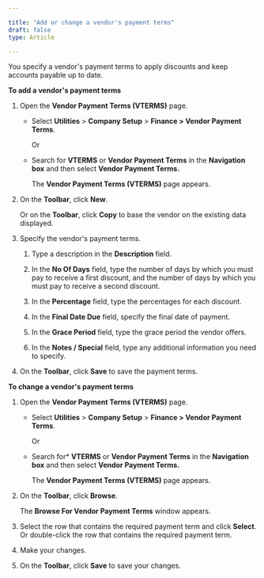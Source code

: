 ```yaml
---  

title: "Add or change a vendor's payment terms"  
draft: false 
type: Article

---
```


You specify a vendor's payment terms to apply discounts and keep accounts payable up to date.

**To add a vendor's payment terms**

1.  Open the **Vendor Payment Terms (VTERMS)** page.

    - Select **Utilities** > **Company Setup** > **Finance > Vendor Payment Terms**.

        Or

    - Search for **VTERMS** or **Vendor Payment Terms** in the **Navigation box** and then select **Vendor Payment Terms.**

        The **Vendor Payment Terms (VTERMS)** page appears.

2.  On the **Toolbar**, click **New**.

    Or on the **Toolbar**, click **Copy** to base the vendor on the existing data displayed.

3.  Specify the vendor's payment terms.

    1.  Type a description in the **Description** field.

    1.  In the **No Of Days** field, type the number of days by which you must pay to receive a first discount, and the number of days by which you must pay to receive a second discount.

    2.  In the **Percentage** field, type the percentages for each discount.

    3.  In the **Final Date Due** field, specify the final date of payment.

    4.  In the **Grace Period** field, type the grace period the vendor offers.

    5.  In the **Notes / Special** field, type any additional information you need to specify.

4.  On the **Toolbar**, click **Save** to save the payment terms.

**To change a vendor's payment terms**

1.  Open the **Vendor Payment Terms (VTERMS)** page.

    - Select **Utilities** > **Company Setup** > **Finance > Vendor Payment Terms**.

        Or

    - Search for* **VTERMS** or **Vendor Payment Terms** in the **Navigation box** and then select **Vendor Payment Terms.**

        The **Vendor Payment Terms (VTERMS)** page appears.

2.  On the **Toolbar**, click **Browse**.

    The **Browse For Vendor Payment Terms** window appears.

3.  Select the row that contains the required payment term and click **Select**. Or double-click the row that contains the required payment term.

4.  Make your changes.

5.  On the **Toolbar**, click **Save** to save your changes.

